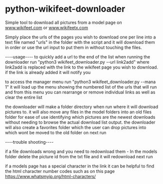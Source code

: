 # python-wikifeet-downloader

Simple tool to download all pictures from a model page on www.wikifeet.com or www.wikifeetx.com 

Simply place the urls of the pages you wish to download one per line into a text file named "urls" in the folder with the script and it will download them in order or use the url input to put them in without touching the files. 

----usage----
to quickly add a url to the end of the list when running the downloader run "python3 wikifeet_downloader.py --url link2add" 
where link2add is replaced with the link to the wikifeet page you wish to download. if the link is already added it will notify you

to access the manager menu run "python3 wikifeet_downloader.py --mana 1" 
it will load up the menu showing the numbered list of the urls that will run and from this menu you can rearrange or remove individual links as well as clear the entire list

the downloader will make a folder directory when run where it will download pictures to. it will also move any files in the model folders into an old files folder for ease of use identifying which pictures are the newest downloads without needing to browse the actual download list output. the downloader will also create a favorites folder which the user can drop pictures into which wont be moved to the old folder on next run


----trouble shooting----

if a file downloads wrong and you need to redownload them - In the models folder delete the picture id from the txt file and it will redownload next run

if a models page has a special character in the link it can be helpful to find the html character number codes such as on this page https://www.whatsmyip.org/html-characters/
